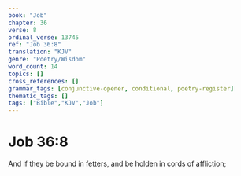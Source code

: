 ```yaml
---
book: "Job"
chapter: 36
verse: 8
ordinal_verse: 13745
ref: "Job 36:8"
translation: "KJV"
genre: "Poetry/Wisdom"
word_count: 14
topics: []
cross_references: []
grammar_tags: [conjunctive-opener, conditional, poetry-register]
thematic_tags: []
tags: ["Bible","KJV","Job"]
---
```


# Job 36:8

And if they be bound in fetters, and be holden in cords of affliction;
